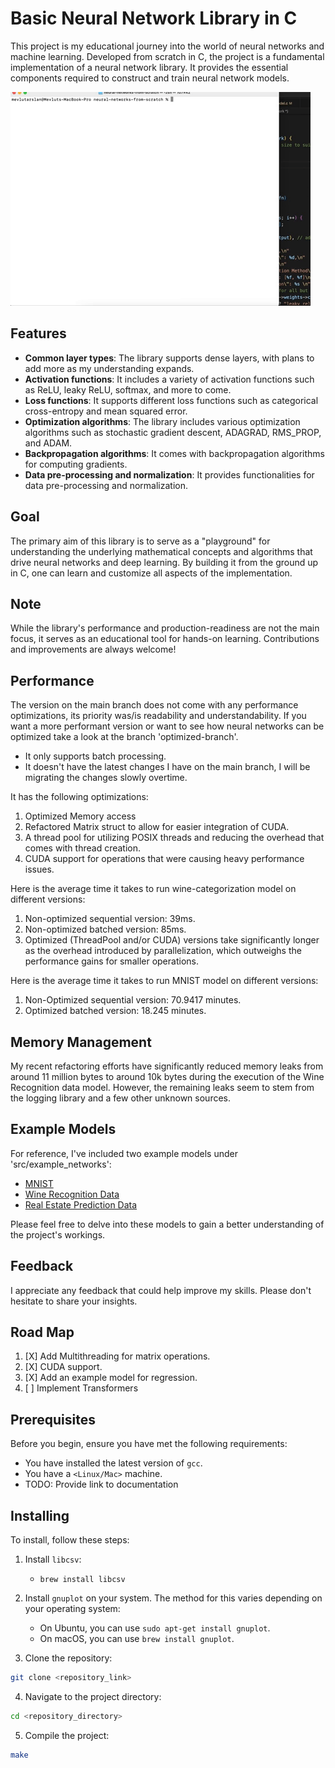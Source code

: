 # Basic Neural Network Library in C

This project is my educational journey into the world of neural networks and machine learning. Developed from scratch in C, the project is a fundamental implementation of a neural network library. It provides the essential components required to construct and train neural network models.

![](example_use.gif)

## Features

- **Common layer types**: The library supports dense layers, with plans to add more as my understanding expands.
- **Activation functions**: It includes a variety of activation functions such as ReLU, leaky ReLU, softmax, and more to come.
- **Loss functions**: It supports different loss functions such as categorical cross-entropy and mean squared error.
- **Optimization algorithms**: The library includes various optimization algorithms such as stochastic gradient descent, ADAGRAD, RMS_PROP, and ADAM.
- **Backpropagation algorithms**: It comes with backpropagation algorithms for computing gradients.
- **Data pre-processing and normalization**: It provides functionalities for data pre-processing and normalization.

## Goal

The primary aim of this library is to serve as a "playground" for understanding the underlying mathematical concepts and algorithms that drive neural networks and deep learning. By building it from the ground up in C, one can learn and customize all aspects of the implementation. 

## Note

While the library's performance and production-readiness are not the main focus, it serves as an educational tool for hands-on learning. Contributions and improvements are always welcome!

## Performance
The version on the main branch does not come with any performance optimizations, its priority was/is readability and understandability. If you want a more performant version or want to see how neural networks can be optimized take a look at the branch 'optimized-branch'.

* It only supports batch processing.
* It doesn't have the latest changes I have on the main branch, I will be migrating the changes slowly overtime.

It has the following optimizations:
1. Optimized Memory access
2. Refactored Matrix struct to allow for easier integration of CUDA.
3. A thread pool for utilizing POSIX threads and reducing the overhead that comes with thread creation.
4. CUDA support for operations that were causing heavy performance issues.

Here is the average time it takes to run wine-categorization model on different versions:
1. Non-optimized sequential version: 39ms.
2. Non-optimized batched version: 85ms.
3. Optimized (ThreadPool and/or CUDA) versions take significantly longer as the overhead introduced by parallelization, which outweighs the performance gains for smaller operations.

Here is the average time it takes to run MNIST model on different versions:
1. Non-Optimized sequential version: 70.9417 minutes.
2. Optimized batched version: 18.245 minutes.

## Memory Management

My recent refactoring efforts have significantly reduced memory leaks from around 11 million bytes to around 10k bytes during the execution of the Wine Recognition data model. However, the remaining leaks seem to stem from the logging library and a few other unknown sources.

## Example Models

For reference, I've included two example models under 'src/example_networks':

- [MNIST](https://www.kaggle.com/datasets/oddrationale/mnist-in-csv)
- [Wine Recognition Data](https://archive.ics.uci.edu/dataset/109/wine)
- [Real Estate Prediction Data](https://www.kaggle.com/datasets/quantbruce/real-estate-price-prediction)

Please feel free to delve into these models to gain a better understanding of the project's workings.

## Feedback

I appreciate any feedback that could help improve my skills. Please don't hesitate to share your insights.

## Road Map

1. [X] Add Multithreading for matrix operations.
2. [X] CUDA support.
3. [X] Add an example model for regression.
4. [ ] Implement Transformers 

## Prerequisites

Before you begin, ensure you have met the following requirements:

* You have installed the latest version of `gcc`.
* You have a `<Linux/Mac>` machine. 
* TODO: Provide link to documentation

## Installing 

To install, follow these steps:

1. Install `libcsv`:
   * `brew install libcsv`

2. Install `gnuplot` on your system. The method for this varies depending on your operating system:

   * On Ubuntu, you can use `sudo apt-get install gnuplot`.
   * On macOS, you can use `brew install gnuplot`.

3. Clone the repository:
```bash
git clone <repository_link>
```

4. Navigate to the project directory:
```bash
cd <repository_directory>
```

5. Compile the project:
```bash
make
```